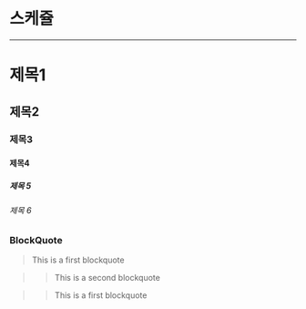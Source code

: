 # 스케쥴

---
# 제목1

## 제목2

### 제목3

#### 제목4

##### 제목 5

###### 제목 6

### BlockQuote
> This is a first blockquote

> > This is a second blockquote

> > This is a first blockquote 